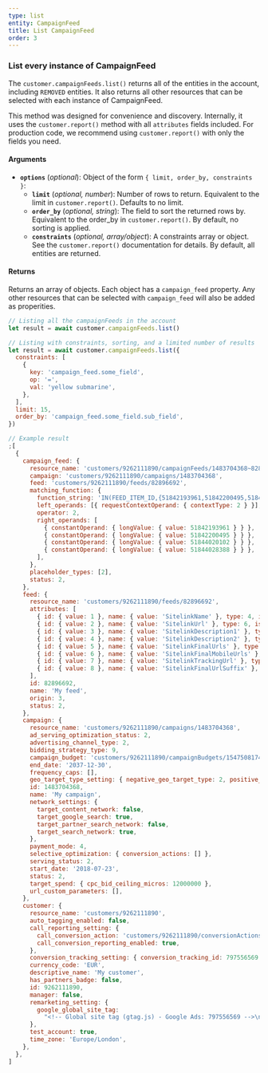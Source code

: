 ```yaml
---
type: list
entity: CampaignFeed
title: List CampaignFeed
order: 3
---
```


### List every instance of CampaignFeed

The `customer.campaignFeeds.list()` returns all of the entities in the account, including `REMOVED` entities. It also returns all other resources that can be selected with each instance of CampaignFeed.

This method was designed for convenience and discovery. Internally, it uses the `customer.report()` method with all `attributes` fields included. For production code, we recommend using `customer.report()` with only the fields you need.

#### Arguments

- **`options`** (_optional_): Object of the form `{ limit, order_by, constraints }`:
  - **`limit`** (_optional, number_): Number of rows to return. Equivalent to the limit in `customer.report()`. Defaults to no limit.
  - **`order_by`** (_optional, string_): The field to sort the returned rows by. Equivalent to the order_by in `customer.report()`. By default, no sorting is applied.
  - **`constraints`** (_optional, array/object_): A constraints array or object. See the `customer.report()` documentation for details. By default, all entities are returned.

#### Returns

Returns an array of objects.
Each object has a `campaign_feed` property. Any other resources that can be selected with `campaign_feed` will also be added as properities.

```javascript
// Listing all the campaignFeeds in the account
let result = await customer.campaignFeeds.list()

// Listing with constraints, sorting, and a limited number of results
let result = await customer.campaignFeeds.list({
  constraints: [
    {
      key: 'campaign_feed.some_field',
      op: '=',
      val: 'yellow submarine',
    },
  ],
  limit: 15,
  order_by: 'campaign_feed.some_field.sub_field',
})
```

```javascript
// Example result
;[
  {
    campaign_feed: {
      resource_name: 'customers/9262111890/campaignFeeds/1483704368~82896692',
      campaign: 'customers/9262111890/campaigns/1483704368',
      feed: 'customers/9262111890/feeds/82896692',
      matching_function: {
        function_string: 'IN(FEED_ITEM_ID,{51842193961,51842200495,51844020102,51844028388})',
        left_operands: [{ requestContextOperand: { contextType: 2 } }],
        operator: 2,
        right_operands: [
          { constantOperand: { longValue: { value: 51842193961 } } },
          { constantOperand: { longValue: { value: 51842200495 } } },
          { constantOperand: { longValue: { value: 51844020102 } } },
          { constantOperand: { longValue: { value: 51844028388 } } },
        ],
      },
      placeholder_types: [2],
      status: 2,
    },
    feed: {
      resource_name: 'customers/9262111890/feeds/82896692',
      attributes: [
        { id: { value: 1 }, name: { value: 'SitelinkName' }, type: 4, isPartOfKey: { value: false } },
        { id: { value: 2 }, name: { value: 'SitelinkUrl' }, type: 6, isPartOfKey: { value: false } },
        { id: { value: 3 }, name: { value: 'SitelinkDescription1' }, type: 4, isPartOfKey: { value: false } },
        { id: { value: 4 }, name: { value: 'SitelinkDescription2' }, type: 4, isPartOfKey: { value: false } },
        { id: { value: 5 }, name: { value: 'SitelinkFinalUrls' }, type: 12, isPartOfKey: { value: false } },
        { id: { value: 6 }, name: { value: 'SitelinkFinalMobileUrls' }, type: 12, isPartOfKey: { value: false } },
        { id: { value: 7 }, name: { value: 'SitelinkTrackingUrl' }, type: 6, isPartOfKey: { value: false } },
        { id: { value: 8 }, name: { value: 'SitelinkFinalUrlSuffix' }, type: 4, isPartOfKey: { value: false } },
      ],
      id: 82896692,
      name: 'My feed',
      origin: 3,
      status: 2,
    },
    campaign: {
      resource_name: 'customers/9262111890/campaigns/1483704368',
      ad_serving_optimization_status: 2,
      advertising_channel_type: 2,
      bidding_strategy_type: 9,
      campaign_budget: 'customers/9262111890/campaignBudgets/1547508174',
      end_date: '2037-12-30',
      frequency_caps: [],
      geo_target_type_setting: { negative_geo_target_type: 2, positive_geo_target_type: 2 },
      id: 1483704368,
      name: 'My campaign',
      network_settings: {
        target_content_network: false,
        target_google_search: true,
        target_partner_search_network: false,
        target_search_network: true,
      },
      payment_mode: 4,
      selective_optimization: { conversion_actions: [] },
      serving_status: 2,
      start_date: '2018-07-23',
      status: 2,
      target_spend: { cpc_bid_ceiling_micros: 12000000 },
      url_custom_parameters: [],
    },
    customer: {
      resource_name: 'customers/9262111890',
      auto_tagging_enabled: false,
      call_reporting_setting: {
        call_conversion_action: 'customers/9262111890/conversionActions/179',
        call_conversion_reporting_enabled: true,
      },
      conversion_tracking_setting: { conversion_tracking_id: 797556569 },
      currency_code: 'EUR',
      descriptive_name: 'My customer',
      has_partners_badge: false,
      id: 9262111890,
      manager: false,
      remarketing_setting: {
        google_global_site_tag:
          "<!-- Global site tag (gtag.js) - Google Ads: 797556569 -->\n<script async src=\"https://www.googletagmanager.com/gtag/js?id=AW-797556569\"></script>\n<script>\n  window.dataLayer = window.dataLayer || [];\n  function gtag(){dataLayer.push(arguments);}\n  gtag('js', new Date());\n\n  gtag('config', 'AW-797556569');\n</script>\n",
      },
      test_account: true,
      time_zone: 'Europe/London',
    },
  },
]
```

